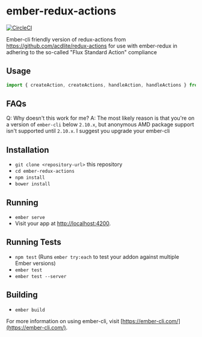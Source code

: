 # ember-redux-actions

[![CircleCI](https://circleci.com/gh/foxnewsnetwork/ember-redux-actions.svg?style=svg)](https://circleci.com/gh/foxnewsnetwork/ember-redux-actions)

Ember-cli friendly version of redux-actions from https://github.com/acdlite/redux-actions for use with ember-redux in adhering to the so-called "Flux Standard Action" compliance

## Usage
```javascript
import { createAction, createActions, handleAction, handleActions } from 'redux-actions';
```

## FAQs
Q: Why doesn't this work for me?
A: The most likely reason is that you're on a version of `ember-cli` below `2.10.x`, but anonymous AMD package support isn't supported until `2.10.x`. I suggest you upgrade your ember-cli 

## Installation

* `git clone <repository-url>` this repository
* `cd ember-redux-actions`
* `npm install`
* `bower install`

## Running

* `ember serve`
* Visit your app at [http://localhost:4200](http://localhost:4200).

## Running Tests

* `npm test` (Runs `ember try:each` to test your addon against multiple Ember versions)
* `ember test`
* `ember test --server`

## Building

* `ember build`

For more information on using ember-cli, visit [https://ember-cli.com/](https://ember-cli.com/).
